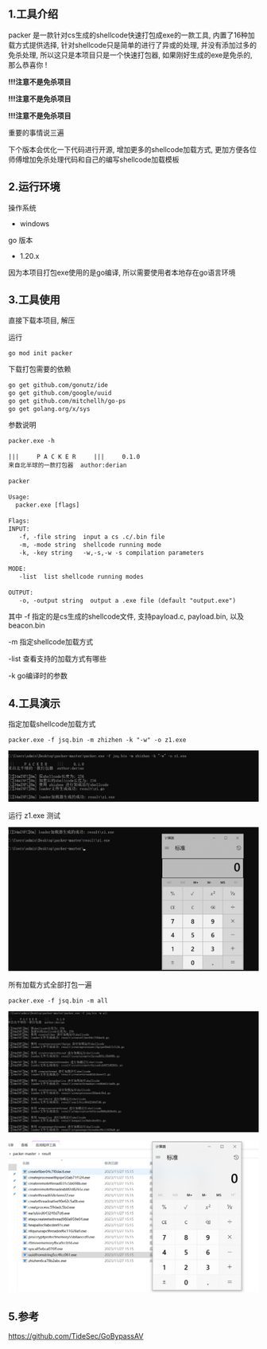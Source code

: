 ## 1.工具介绍

packer 是一款针对cs生成的shellcode快速打包成exe的一款工具, 内置了16种加载方式提供选择, 针对shellcode只是简单的进行了异或的处理, 并没有添加过多的免杀处理, 所以这只是本项目只是一个快速打包器, 如果刚好生成的exe是免杀的, 那么恭喜你 !

**!!!注意不是免杀项目**

**!!!注意不是免杀项目**

**!!!注意不是免杀项目**

重要的事情说三遍

下个版本会优化一下代码进行开源, 增加更多的shellcode加载方式, 更加方便各位师傅增加免杀处理代码和自己的编写shellcode加载模板

## 2.运行环境

操作系统

- windows

go 版本

- 1.20.x

因为本项目打包exe使用的是go编译, 所以需要使用者本地存在go语言环境

## 3.工具使用

直接下载本项目, 解压

运行

```
go mod init packer
```

下载打包需要的依赖

```
go get github.com/gonutz/ide
go get github.com/google/uuid
go get github.com/mitchellh/go-ps
go get golang.org/x/sys
```

参数说明

```
packer.exe -h

|||     P A C K E R     |||     0.1.0
来自北半球的一款打包器  author:derian

packer

Usage:
  packer.exe [flags]

Flags:
INPUT:
   -f, -file string  input a cs .c/.bin file
   -m, -mode string  shellcode running mode
   -k, -key string   -w,-s,-w -s compilation parameters

MODE:
   -list  list shellcode running modes

OUTPUT:
   -o, -output string  output a .exe file (default "output.exe")
```

其中 -f 指定的是cs生成的shellcode文件, 支持payload.c, payload.bin, 以及beacon.bin

-m 指定shellcode加载方式

-list 查看支持的加载方式有哪些

-k go编译时的参数

## 4.工具演示

指定加载shellcode加载方式

```
packer.exe -f jsq.bin -m zhizhen -k "-w" -o z1.exe
```

![image-20231127152101056](assets/image-20231127152101056-17010703115441.png)

运行 z1.exe 测试

![image-20231127152150924](assets/image-20231127152150924.png)

所有加载方式全部打包一遍

```
packer.exe -f jsq.bin -m all
```

![image-20231127152011621](assets/image-20231127152011621.png)

![image-20231127152441085](assets/image-20231127152441085.png)

## 5.参考

https://github.com/TideSec/GoBypassAV